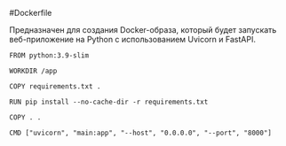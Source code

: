 #Dockerfile 

Предназначен для создания Docker-образа, который будет запускать веб-приложение на Python с использованием Uvicorn и FastAPI.

    FROM python:3.9-slim
    
    WORKDIR /app
    
    COPY requirements.txt .
    
    RUN pip install --no-cache-dir -r requirements.txt
    
    COPY . .
    
    CMD ["uvicorn", "main:app", "--host", "0.0.0.0", "--port", "8000"]
